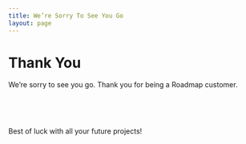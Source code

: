 ```yaml
---
title: We’re Sorry To See You Go
layout: page
---
```


<h1 class="h1 fw1 purple mb1">Thank You</h1>

We’re sorry to see you go. Thank you for being a Roadmap customer.

&nbsp;

<script>(function(t,e,o,s){var c,n,r;t.SMCX=t.SMCX||[],e.getElementById(s)||(c=e.getElementsByTagName(o),n=c[c.length-1],r=e.createElement(o),r.type="text/javascript",r.async=!0,r.id=s,r.src=["https:"===location.protocol?"https://":"http://","widget.surveymonkey.com/collect/website/js/Q6YT8xBGfoMkAbYL9_2FWi6dKhLsxBN5fs36NSct5oS5DVz43hwBrDkmJzChl1yrFh.js"].join(""),n.parentNode.insertBefore(r,n))})(window,document,"script","smcx-sdk");</script>

&nbsp;

Best of luck with all your future projects!
